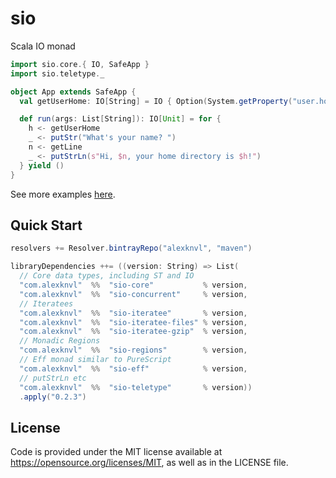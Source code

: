 # sio

Scala IO monad

```scala
import sio.core.{ IO, SafeApp }
import sio.teletype._

object App extends SafeApp {
  val getUserHome: IO[String] = IO { Option(System.getProperty("user.home")).get }

  def run(args: List[String]): IO[Unit] = for {
    h <- getUserHome
    _ <- putStr("What's your name? ")
    n <- getLine
    _ <- putStrLn(s"Hi, $n, your home directory is $h!")
  } yield ()
}
```

See more examples [here](https://github.com/alexknvl/sio/tree/master/example/src/main/scala).

## Quick Start
```scala
resolvers += Resolver.bintrayRepo("alexknvl", "maven")

libraryDependencies ++= ((version: String) => List(
  // Core data types, including ST and IO
  "com.alexknvl"  %%  "sio-core"           % version,
  "com.alexknvl"  %%  "sio-concurrent"     % version,
  // Iteratees
  "com.alexknvl"  %%  "sio-iteratee"       % version,
  "com.alexknvl"  %%  "sio-iteratee-files" % version,
  "com.alexknvl"  %%  "sio-iteratee-gzip"  % version,
  // Monadic Regions  
  "com.alexknvl"  %%  "sio-regions"        % version,
  // Eff monad similar to PureScript
  "com.alexknvl"  %%  "sio-eff"            % version,
  // putStrLn etc
  "com.alexknvl"  %%  "sio-teletype"       % version))
  .apply("0.2.3")
```

## License
Code is provided under the MIT license available at https://opensource.org/licenses/MIT,
as well as in the LICENSE file.
